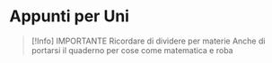 # Appunti per Uni
> [!Info] IMPORTANTE
> Ricordare di dividere per materie
> Anche di portarsi il quaderno per cose come matematica e roba


